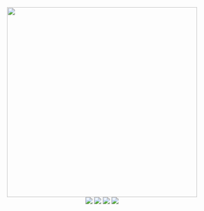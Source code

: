<div align="center">
  <img width='438' src="https://github-readme-stats.vercel.app/api/top-langs/?username=nandazs" />
    <div> 
      <a href="https://instagram.com/nandafzs" target="_blank"><img src="https://img.shields.io/badge/-Instagram-%23E4405F?style=for-the-badge&logo=instagram&logoColor=white" target="_blank"></a>
      <a href = "mailto:fernandazsereno@gmail.com"><img src="https://img.shields.io/badge/-Gmail-%23333?style=for-the-badge&logo=gmail&logoColor=white" target="_blank"></a>
      <a href="https://www.linkedin.com/in/fernanda-sereno/" target="_blank"><img src="https://img.shields.io/badge/-LinkedIn-%230077B5?style=for-the-badge&logo=linkedin&logoColor=white" target="_blank"></a>
      <a href="https://twitter.com/xyatori" target="_blank"><img src="https://img.shields.io/badge/Twitter-1DA1F2?style=for-the-badge&logo=twitter&logoColor=white" target="_blank">   </a>
  </div>
</div>
 
